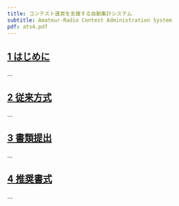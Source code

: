 ```yaml
---
title: コンテスト運営を支援する自動集計システム
subtitle: Amateur-Radio Contest Administration System
pdf: ats4.pdf
---
```

## [1 はじめに](https://zenn.dev/nextzlog/articles/ats4-chapter1)

...
## [2 従来方式](https://zenn.dev/nextzlog/articles/ats4-chapter2)

...
## [3 書類提出](https://zenn.dev/nextzlog/articles/ats4-chapter3)

...
## [4 推奨書式](https://zenn.dev/nextzlog/articles/ats4-chapter4)

...
